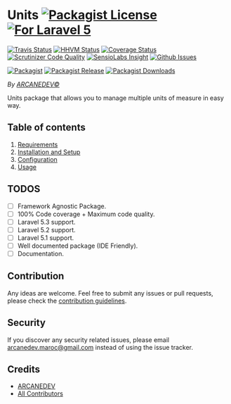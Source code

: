# Units [![Packagist License][badge_license]](LICENSE.md) [![For Laravel 5][badge_laravel]][link-github-repo]

[![Travis Status][badge_build]][link-travis]
[![HHVM Status][badge_hhvm]][link-hhvm]
[![Coverage Status][badge_coverage]][link-scrutinizer]
[![Scrutinizer Code Quality][badge_quality]][link-scrutinizer]
[![SensioLabs Insight][badge_insight]][link-insight]
[![Github Issues][badge_issues]][link-github-issues]

[![Packagist][badge_package]][link-packagist]
[![Packagist Release][badge_release]][link-packagist]
[![Packagist Downloads][badge_downloads]][link-packagist]

*By [ARCANEDEV&copy;](http://www.arcanedev.net/)*

Units package that allows you to manage multiple units of measure in easy way.

## Table of contents

1. [Requirements](_docs/1.Requirements.md)
2. [Installation and Setup](_docs/2.Installation-and-Setup.md)
3. [Configuration](_docs/3.Configuration.md)
4. [Usage](_docs/4.Usage.md)

## TODOS

  - [ ] Framework Agnostic Package.
  - [ ] 100% Code coverage + Maximum code quality.
  - [ ] Laravel 5.3 support.
  - [ ] Laravel 5.2 support.
  - [ ] Laravel 5.1 support.
  - [ ] Well documented package (IDE Friendly).
  - [ ] Documentation.

## Contribution

Any ideas are welcome. Feel free to submit any issues or pull requests, please check the [contribution guidelines](CONTRIBUTING.md).

## Security

If you discover any security related issues, please email arcanedev.maroc@gmail.com instead of using the issue tracker.

## Credits

- [ARCANEDEV][link-author]
- [All Contributors][link-contributors]

[badge_laravel]:      https://img.shields.io/badge/For-Laravel%205.1|5.2-orange.svg?style=flat-square
[badge_license]:      https://img.shields.io/packagist/l/arcanedev/units.svg?style=flat-square
[badge_build]:        https://img.shields.io/travis/ARCANEDEV/Units.svg?style=flat-square
[badge_hhvm]:         https://img.shields.io/hhvm/arcanedev/units.svg?style=flat-square
[badge_coverage]:     https://img.shields.io/scrutinizer/coverage/g/ARCANEDEV/Units.svg?style=flat-square
[badge_quality]:      https://img.shields.io/scrutinizer/g/ARCANEDEV/Units.svg?style=flat-square
[badge_insight]:      https://img.shields.io/sensiolabs/i/6034af21-a8e1-4831-9b9d-238670d852fb.svg?style=flat-square
[badge_issues]:       https://img.shields.io/github/issues/ARCANEDEV/Units.svg?style=flat-square
[badge_package]:      https://img.shields.io/badge/package-arcanedev/units-blue.svg?style=flat-square
[badge_release]:      https://img.shields.io/packagist/v/arcanedev/units.svg?style=flat-square
[badge_downloads]:    https://img.shields.io/packagist/dt/arcanedev/units.svg?style=flat-square

[link-author]:        https://github.com/arcanedev-maroc
[link-github-repo]:   https://github.com/ARCANEDEV/Units
[link-github-issues]: https://github.com/ARCANEDEV/Units/issues
[link-contributors]:  https://github.com/ARCANEDEV/Units/graphs/contributors
[link-packagist]:     https://packagist.org/packages/arcanedev/units
[link-travis]:        https://travis-ci.org/ARCANEDEV/Units
[link-hhvm]:          http://hhvm.h4cc.de/package/arcanedev/units
[link-scrutinizer]:   https://scrutinizer-ci.com/g/ARCANEDEV/Units/?branch=master
[link-insight]:       https://insight.sensiolabs.com/projects/6034af21-a8e1-4831-9b9d-238670d852fb
